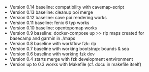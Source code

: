 - Version 0.14 baseline: compatibility with cavemap-script
- Version 0.13 baseline: cleanup poi merge
- Version 0.12 baseline: cave poi rendering works
- Version 0.11 baseline: fenix 6 typ works
- Version 0.10 baseline: opentopomap works
- Version 0.9 baseline: docker-compose up >> rlp maps created for basecamp and garmin in ./maps
- Version 0.8 baseline with workflow fzk: rlp
- Version 0.7 baseline with working bootstrap: bounds & sea
- Version 0.6 baseline with working fzk dev
- Version 0.4 starts merge with fzk development entvironment
- Version up to 0.3 works with Makefile (cf. docu in makefile itself)